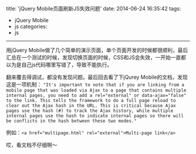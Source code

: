 title: 'jQuery Mobile页面刷新JS失效问题'
date: 2014-06-24 16:35:42
tags:
- jQuery Mobile
- js
categories:
- js
---
用jQuery Mobile做了几个简单的演示页面，单个页面开发的时候都很顺利，最后汇总在一个测试的时候，发现切换页面的时候，CSS和JS会失效，一开始一直都以为是自己js代码哪里写错了，导致不能执行。<!-- more -->

翻来覆去得调试，都没有发现问题。最后回去看了下jQurey Mobile的文档，发现这是一项机制：
`"It's important to note that if you are linking from a mobile page that was loaded via Ajax to a page that contains multiple internal pages, you need to add a rel="external" or data-ajax="false" to the link. This tells the framework to do a full page reload to clear out the Ajax hash in the URL. This is critical because Ajax pages use the hash (#) to track the Ajax history, while multiple internal pages use the hash to indicate internal pages so there will be conflicts in the hash between these two modes."`

例如：`<a href="multipage.html" rel="external">Multi-page link</a>`

哎，看文档不仔细啊～
